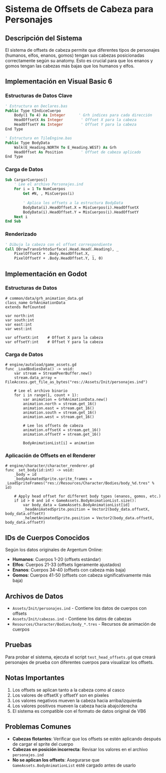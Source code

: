 # Sistema de Offsets de Cabeza para Personajes

## Descripción del Sistema

El sistema de offsets de cabeza permite que diferentes tipos de personajes (humanos, elfos, enanos, gomos) tengan sus cabezas posicionadas correctamente según su anatomy. Esto es crucial para que los enanos y gomos tengan las cabezas más bajas que los humanos y elfos.

## Implementación en Visual Basic 6

### Estructuras de Datos Clave

```vb
' Estructura en Declares.bas
Public Type tIndiceCuerpo
    Body(1 To 4) As Integer      ' Grh indices para cada dirección
    HeadOffsetX As Integer        ' Offset X para la cabeza
    HeadOffsetY As Integer        ' Offset Y para la cabeza
End Type

' Estructura en TileEngine.bas
Public Type BodyData
    Walk(E_Heading.NORTH To E_Heading.WEST) As Grh
    HeadOffset As Position        ' Offset de cabeza aplicado
End Type
```

### Carga de Datos

```vb
Sub CargarCuerpos()
    ' Lee el archivo Personajes.ind
    For i = 1 To NumCuerpos
        Get #N, , MisCuerpos(i)
        
        ' Aplica los offsets a la estructura BodyData
        BodyData(i).HeadOffset.X = MisCuerpos(i).HeadOffsetX
        BodyData(i).HeadOffset.Y = MisCuerpos(i).HeadOffsetY
    Next i
End Sub
```

### Renderizado

```vb
' Dibuja la cabeza con el offset correspondiente
Call DDrawTransGrhtoSurface(.Head.Head(.Heading), _
    PixelOffsetX + .Body.HeadOffset.X, _
    PixelOffsetY + .Body.HeadOffset.Y, 1, 0)
```

## Implementación en Godot

### Estructuras de Datos

```gdscript
# common/data/grh_animation_data.gd
class_name GrhAnimationData
extends RefCounted

var north:int
var south:int
var east:int
var west:int

var offsetX:int    # Offset X para la cabeza
var offsetY:int    # Offset Y para la cabeza
```

### Carga de Datos

```gdscript
# engine/autoload/game_assets.gd
func _LoadBodiesData() -> void:
    var stream = StreamPeerBuffer.new()
    stream.data_array = FileAccess.get_file_as_bytes("res://Assets/Init/personajes.ind")
    
    # Lee el archivo binario
    for i in range(1, count + 1):
        var animation = GrhAnimationData.new()
        animation.north = stream.get_16()
        animation.east = stream.get_16()
        animation.south = stream.get_16()
        animation.west = stream.get_16()
        
        # Lee los offsets de cabeza
        animation.offsetX = stream.get_16()
        animation.offsetY = stream.get_16()
        
        BodyAnimationList[i] = animation
```

### Aplicación de Offsets en el Renderer

```gdscript
# engine/character/character_renderer.gd
func _set_body(id:int) -> void:
    _body = id
    _bodyAnimatedSprite.sprite_frames = _LoadSpriteFrames("res://Resources/Character/Bodies/body_%d.tres" % id)
    
    # Apply head offset for different body types (enanos, gomos, etc.)
    if id > 0 and id < GameAssets.BodyAnimationList.size():
        var body_data = GameAssets.BodyAnimationList[id]
        _headAnimatedSprite.position = Vector2(body_data.offsetX, body_data.offsetY)
        _helmetAnimatedSprite.position = Vector2(body_data.offsetX, body_data.offsetY)
```

## IDs de Cuerpos Conocidos

Según los datos originales de Argentum Online:

- **Humanos**: Cuerpos 1-20 (offsets estándar)
- **Elfos**: Cuerpos 21-33 (offsets ligeramente ajustados)
- **Enanos**: Cuerpos 34-40 (offsets con cabeza más baja)
- **Gomos**: Cuerpos 41-50 (offsets con cabeza significativamente más baja)

## Archivos de Datos

- `Assets/Init/personajes.ind` - Contiene los datos de cuerpos con offsets
- `Assets/Init/cabezas.ind` - Contiene los datos de cabezas
- `Resources/Character/Bodies/body_*.tres` - Recursos de animación de cuerpos

## Pruebas

Para probar el sistema, ejecuta el script `test_head_offsets.gd` que creará personajes de prueba con diferentes cuerpos para visualizar los offsets.

## Notas Importantes

1. Los offsets se aplican tanto a la cabeza como al casco
2. Los valores de offsetX y offsetY son en píxeles
3. Los valores negativos mueven la cabeza hacia arriba/izquierda
4. Los valores positivos mueven la cabeza hacia abajo/derecha
5. El sistema es compatible con el formato de datos original de VB6

## Problemas Comunes

- **Cabezas flotantes**: Verificar que los offsets se estén aplicando después de cargar el sprite del cuerpo
- **Cabezas en posición incorrecta**: Revisar los valores en el archivo `personajes.ind`
- **No se aplican los offsets**: Asegurarse que `GameAssets.BodyAnimationList` esté cargado antes de usarlo
